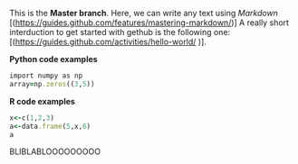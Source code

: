 This is the **Master branch**. Here, we can write any text using *Markdown* [(https://guides.github.com/features/mastering-markdown/)] A really short interduction to get started with gethub is the following one: [(https://guides.github.com/activities/hello-world/
)]. 




**Python code examples** 
```ruby
import numpy as np
array=np.zeros((3,5))
```


**R code examples**
```ruby
x<-c(1,2,3)
a<-data.frame(5,x,6)
a
```


BLIBLABLOOOOOOOOO


